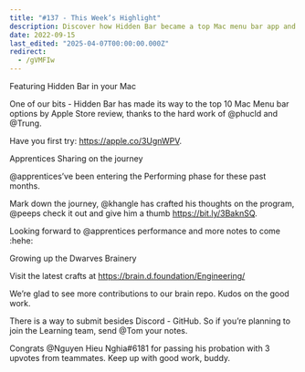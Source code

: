 ```yaml
---
title: "#137 - This Week’s Highlight"
description: Discover how Hidden Bar became a top Mac menu bar app and explore updates from apprentices and contributors growing the Dwarves Brainery community.
date: 2022-09-15
last_edited: "2025-04-07T00:00:00.000Z"
redirect:
  - /gVMFIw
---
```


Featuring Hidden Bar in your Mac

One of our bits - Hidden Bar has made its way to the top 10 Mac Menu bar options by Apple Store review, thanks to the hard work of @phucld and @Trung.

Have you first try: <https://apple.co/3UgnWPV>.

Apprentices Sharing on the journey

@apprentices’ve been entering the Performing phase for these past months.

Mark down the journey, @khangle has crafted his thoughts on the program, @peeps check it out and give him a thumb <https://bit.ly/3BaknSQ>.

Looking forward to @apprentices performance and more notes to come :hehe:

Growing up the Dwarves Brainery

Visit the latest crafts at <https://brain.d.foundation/Engineering/>

We’re glad to see more contributions to our brain repo. Kudos on the good work.

There is a way to submit besides Discord - GitHub. So if you’re planning to join the Learning team, send @Tom your notes.

Congrats @Nguyen Hieu Nghia#6181 for passing his probation with 3 upvotes from teammates. Keep up with good work, buddy.
